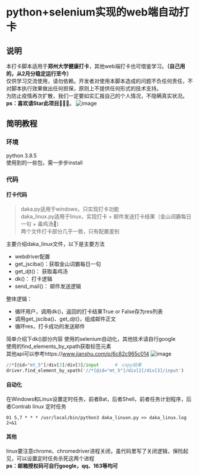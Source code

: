 
# python+selenium实现的web端自动打卡
## 说明
本打卡脚本适用于**郑州大学健康打卡**，其他web端打卡也可借鉴学习。**（自己用的，从2月分稳定运行至今）**  
仅供学习交流使用，请勿依赖。开发者对使用本脚本造成的问题不负任何责任，不对脚本执行效果做出任何担保，原则上不提供任何形式的技术支持。  
为防止疫情再次扩散，我们一定要如实汇报自己的个人情况，不隐瞒真实状况。  
**ps：喜欢请Star此项目**🤞🤞🤞。
![image](https://user-images.githubusercontent.com/39648485/118446437-37ed4600-b722-11eb-914a-51635ccc6676.png)
## 简明教程
### 环境
python 3.8.5  
使用到的一些包，需一步步install
### 代码
#### 打卡代码
> daka.py适用于windows，只实现打卡功能  
> daka_linux.py适用于linux，实现打卡 + 邮件发送打卡结果（金山词霸每日一句 + 毒鸡汤🤣）  
> 两个文件打卡部分几乎一致，只有配置差别
  
主要介绍daka_linux文件，以下是主要方法  
- webdriver配置  
- get_jsciba()：获取金山词霸每日一句
- get_djt()：   获取毒鸡汤
- dk()：        打卡逻辑
- send_mail()： 邮件发送逻辑

整体逻辑：  
- 循环用户，调用dk()，返回的打卡结果True or False存为res列表
- 调用get_jsciba()、get_djt()，组成邮件正文
- 循环res，打卡成功的发送邮件

简单介绍下dk()部分内容
使用的selenium自动化，其他技术请自行google  
使用的find_elements_by_xpath获取标签元素  
其他api可以参考https://www.jianshu.com/p/6c82c965c014
![image](https://user-images.githubusercontent.com/39648485/118361352-a8c71d80-b5bd-11eb-91f4-cb75fb0e4970.png)
```python
//*[@id="mt_5"]/div[2]/div[3]/input      #　copy结果
driver.find_element_by_xpath('//*[@id="mt_5"]/div[2]/div[3]/input')
```

#### 自动化
在Windows和Linux设置定时任务，前者Bat，后者Shell，前者任务计划程序，后者Contrab
linux 定时任务
```
01 5,7 * * * /usr/local/bin/python3 daka_linuxn.py >> daka_linux.log 2>&1
```
#### 其他
linux要注意chrome、chromedriver进程关闭，虽代码里写了关闭逻辑，保险起见，可以设置定时任务杀死这两个进程  
**ps：邮箱授权码可自行google，qq、163等均可**
